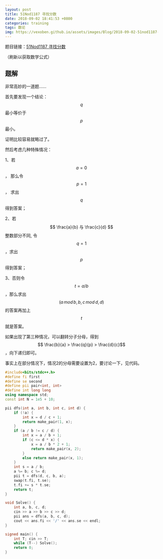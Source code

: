 ```yaml
---
layout: post
title: 51Nod1187 寻找分数
date: 2018-09-02 18:41:53 +0800
categories: training
tags: 数论
img: https://vexoben.github.io/assets/images/Blog/2018-09-02-51nod1187-寻找分数.JPG
---
```


题目链接：[51Nod1187 寻找分数][1]

（刷新以获取数学公式）

## **题解**

非常高妙的一道题……

首先要发现一个结论：$$q$$最小等价于$$p$$最小。

证明比较容易就略过了。

然后考虑几种特殊情况：

1、若 $$ a = 0 $$， 那么令 $$ p = 1 $$， 求出 $$ q $$ 得到答案；

2、若 $$ \frac{a}{b} 与 \frac{c}{d} $$整数部分不同, 令 $$ q = 1$$，求出 $$ p $$得到答案；

3、否则令$$ t = a / b$$，那么求出$$(a\, mod \, b, b, c \, mod \,d, d )$$的答案再加上 $$ t $$就是答案。

如果出现了第三种情况，可以翻转分子分母，得到$$ \frac{b}{a} > \frac{q}{p} > \frac{d}{c}$$，向下递归即可。

事实上在部分情况下，情况2的分母需要设置为2，要讨论一下，见代码。

```cpp
#include<bits/stdc++.h>
#define fi first
#define se second
#define pii pair<int, int>
#define int long long
using namespace std;
const int N = 1e5 + 10;

pii dfs(int a, int b, int c, int d) {
	if (!a) {
		int x = d / c + 1;
		return make_pair(1, x);
	}
	if (a / b != c / d) {
		int x = a / b + 1;
		if (c <= d * x) {
			x = a / b * 2 + 1;
			return make_pair(x, 2);
		}
		else return make_pair(x, 1);
	}
	int s = a / b;
	a %= b; c %= d;
	pii t = dfs(d, c, b, a);
	swap(t.fi, t.se);
	t.fi += s * t.se;
	return t;
}

void Solve() {
	int a, b, c, d;
	cin >> a >> b >> c >> d;
	pii ans = dfs(a, b, c, d);
	cout << ans.fi << '/' << ans.se << endl;
}

signed main() {
	int T; cin >> T;
	while (T--) Solve();
	return 0;
}
```

[1]:http://www.51nod.com/onlineJudge/questionCode.html#!problemId=1187
